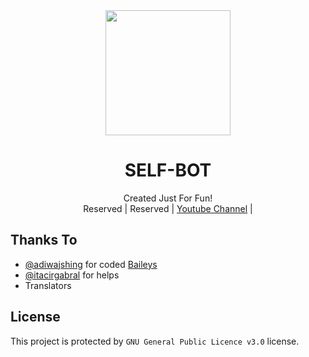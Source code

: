 <div align="center">
  <img src="https://k.top4top.io/p_1816buupo1.jpg" width="200" height="200">
  <h1>SELF-BOT</h1>
</div>
<p align="center">
    Created Just For Fun!
    <br>
        Reserved |
        Reserved |
        <a href="https://www.youtube.com/c/Xmrg3p5">Youtube Channel</a> |
    <br>
</p>

## Thanks To
- [@adiwajshing](https://github.com/adiwajshing) for coded [Baileys](https://github.com/adiwajshing/Baileys) 
- [@itacirgabral](https://github.com/itacirgabral) for helps
- Translators

## License
This project is protected by `GNU General Public Licence v3.0` license.
